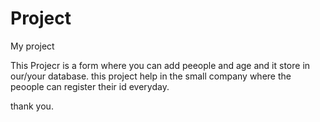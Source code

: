 # Project
My project

This Projecr is a form where you can add peeople and age and it store in our/your database.
this project help in the small company where the peoople can register their id everyday.

thank you.

